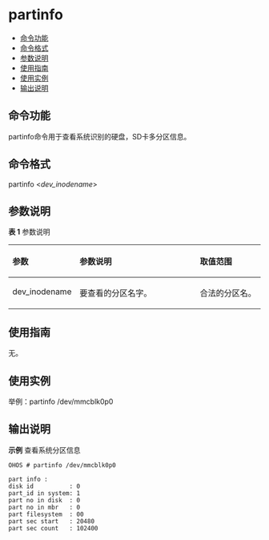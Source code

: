 # partinfo<a name="ZH-CN_TOPIC_0000001179845931"></a>

-   [命令功能](#section1777503617199)
-   [命令格式](#section185501447132114)
-   [参数说明](#section1304151212252)
-   [使用指南](#section4566131982520)
-   [使用实例](#section4351134942514)
-   [输出说明](#section66689331412)

## 命令功能<a name="section1777503617199"></a>

partinfo命令用于查看系统识别的硬盘，SD卡多分区信息。

## 命令格式<a name="section185501447132114"></a>

partinfo <_dev\_inodename_\>

## 参数说明<a name="section1304151212252"></a>

**表 1**  参数说明

<a name="table1390mcpsimp"></a>
<table><thead align="left"><tr id="row1396mcpsimp"><th class="cellrowborder" valign="top" width="22%" id="mcps1.2.4.1.1"><p id="p1398mcpsimp"><a name="p1398mcpsimp"></a><a name="p1398mcpsimp"></a>参数</p>
</th>
<th class="cellrowborder" valign="top" width="51%" id="mcps1.2.4.1.2"><p id="p1400mcpsimp"><a name="p1400mcpsimp"></a><a name="p1400mcpsimp"></a>参数说明</p>
</th>
<th class="cellrowborder" valign="top" width="27%" id="mcps1.2.4.1.3"><p id="p1402mcpsimp"><a name="p1402mcpsimp"></a><a name="p1402mcpsimp"></a>取值范围</p>
</th>
</tr>
</thead>
<tbody><tr id="row1403mcpsimp"><td class="cellrowborder" valign="top" width="22%" headers="mcps1.2.4.1.1 "><p id="p1405mcpsimp"><a name="p1405mcpsimp"></a><a name="p1405mcpsimp"></a>dev_inodename</p>
</td>
<td class="cellrowborder" valign="top" width="51%" headers="mcps1.2.4.1.2 "><p id="p1407mcpsimp"><a name="p1407mcpsimp"></a><a name="p1407mcpsimp"></a>要查看的分区名字。</p>
</td>
<td class="cellrowborder" valign="top" width="27%" headers="mcps1.2.4.1.3 "><p id="p1409mcpsimp"><a name="p1409mcpsimp"></a><a name="p1409mcpsimp"></a>合法的分区名。</p>
</td>
</tr>
</tbody>
</table>

## 使用指南<a name="section4566131982520"></a>

无。

## 使用实例<a name="section4351134942514"></a>

举例：partinfo /dev/mmcblk0p0

## 输出说明<a name="section66689331412"></a>

**示例** 查看系统分区信息

```shell
OHOS # partinfo /dev/mmcblk0p0

part info :
disk id          : 0
part_id in system: 1
part no in disk  : 0
part no in mbr   : 0
part filesystem  : 00
part sec start   : 20480
part sec count   : 102400
```

